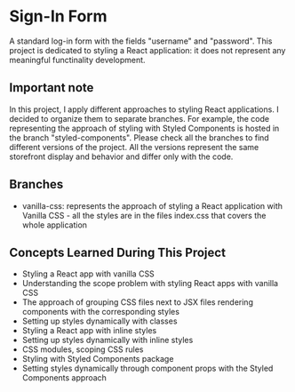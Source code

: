 # Sign-In Form

A standard log-in form with the fields "username" and "password". This project is dedicated to styling a React application: it does not represent any meaningful functinality development.

## Important note

In this project, I apply different approaches to styling React applications. I decided to organize them to separate branches. For example, the code representing the approach of styling with Styled Components is hosted in the branch "styled-components". Please check all the branches to find different versions of the project. All the versions represent the same storefront display and behavior and differ only with the code.

## Branches

- vanilla-css: represents the approach of styling a React application with Vanilla CSS - all the styles are in the files index.css that covers the whole application

## Concepts Learned During This Project

- Styling a React app with vanilla CSS
- Understanding the scope problem with styling React apps with vanilla CSS
- The approach of grouping CSS files next to JSX files rendering components with the corresponding styles
- Setting up styles dynamically with classes
- Styling a React app with inline styles
- Setting up styles dynamically with inline styles
- CSS modules, scoping CSS rules
- Styling with Styled Components package
- Setting styles dynamically through component props with the Styled Components approach
